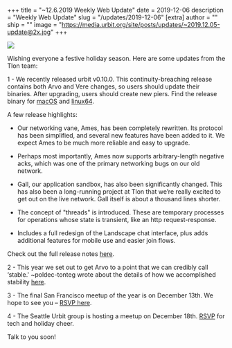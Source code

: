 +++
title = "~12.6.2019 Weekly Web Update"
date = 2019-12-06
description = "Weekly Web Update"
slug = "/updates/2019-12-06"
[extra]
author = ""
ship = ""
image = "https://media.urbit.org/site/posts/updates/~2019.12.05-update@2x.jpg"
+++

![](https://media.urbit.org/site/posts/updates/~2019.12.05-update@2x.jpg)

Wishing everyone a festive holiday season. Here are some updates from the Tlon team:

1 -
We recently released urbit v0.10.0. This continuity-breaching release contains both Arvo and Vere changes, so users should update their binaries. After upgrading, users should create new piers. Find the release binary for [macOS](https://github.com/urbit/urbit/releases/download/v0.10.0/urbit-darwin-v0.10.0.tgz) and [linux64](https://github.com/urbit/urbit/releases/download/v0.10.0/urbit-linux64-v0.10.0.tgz).

A few release highlights:

* Our networking vane, Ames, has been completely rewritten. Its protocol has been simplified, and several new features have been added to it. We expect Ames to be much more reliable and easy to upgrade. 

* Perhaps most importantly, Ames now supports arbitrary-length negative acks, which was one of the primary networking bugs on our old network. 

* Gall, our application sandbox, has also been significantly changed. This has also been a long-running project at Tlon that we’re really excited to get out on the live network. Gall itself is about a thousand lines shorter.

* The concept of "threads" is introduced. These are temporary processes for operations whose state is transient, like an http request-response.

* Includes a full redesign of the Landscape chat interface, plus adds additional features for mobile use and easier join flows.

Check out the full release notes [here](https://github.com/urbit/urbit/releases/tag/v0.10.0).

2 - 
This year we set out to get Arvo to a point that we can credibly call ‘stable.' ~poldec-tonteg wrote about the details of how we accomplished stability [here](https://urbit.org/blog/stable-arvo/).

3 - 
The final San Francisco meetup of the year is on December 13th. We hope to see you – [RSVP here](https://www.meetup.com/urbit-sf/events/266904108/?rv=ea1_v2&_xtd=gatlbWFpbF9jbGlja9oAJDA0YTUxZjZlLWU1ZGQtNGJkYS1hN2JlLWQwZTc0MDA0ZTAwZA).

4 - 
The Seattle Urbit group is hosting a meetup on December 18th. [RSVP](https://www.meetup.com/Urbit-Seattle/events/266619060/) for tech and holiday cheer.
 
 
Talk to you soon!
